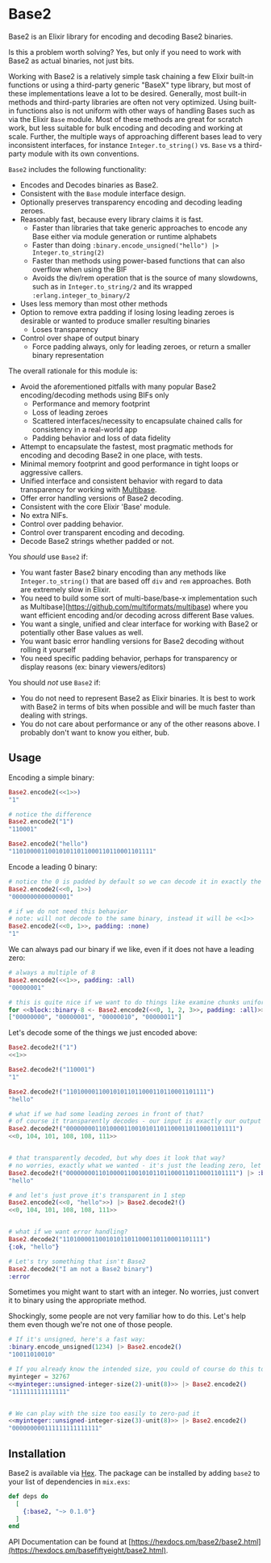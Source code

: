 # Base2

Base2 is an Elixir library for encoding and decoding Base2 binaries. 

Is this a problem worth solving? Yes, but only if you need to work with Base2 as actual binaries, not just bits.

Working with Base2 is a relatively simple task chaining a few Elixir built-in functions or using a third-party generic "BaseX" type library, but most of these implementations leave a lot to be desired. Generally, most built-in methods and third-party libraries are often not very optimized. Using built-in functions also is not uniform with other ways of handling Bases such as via the Elixir `Base` module. Most of these methods are great for scratch work, but less suitable for bulk encoding and decoding and working at scale. Further, the multiple ways of approaching different bases lead to very inconsistent interfaces, for instance `Integer.to_string()` vs. `Base` vs a third-party module with its own conventions.

`Base2` includes the following functionality:

* Encodes and Decodes binaries as Base2.
* Consistent with the `Base` module interface design.
* Optionally preserves transparency encoding and decoding leading zeroes.
* Reasonably fast, because every library claims it is fast.
    * Faster than libraries that take generic approaches to encode any Base either via module generation or runtime alphabets
    * Faster than doing `:binary.encode_unsigned("hello") |> Integer.to_string(2)`
    * Faster than methods using power-based functions that can also overflow when using the BIF
    * Avoids the div/rem operation that is the source of many slowdowns, such as in `Integer.to_string/2` and its wrapped `:erlang.integer_to_binary/2`
* Uses less memory than most other methods
* Option to remove extra padding if losing losing leading zeroes is desirable or wanted to produce smaller resulting binaries
    * Loses transparency
* Control over shape of output binary
    * Force padding always, only for leading zeroes, or return a smaller binary representation    
    
The overall rationale for this module is:

* Avoid the aforementioned pitfalls with many popular Base2 encoding/decoding methods using BIFs only
    * Performance and memory footprint
    * Loss of leading zeroes
    * Scattered interfaces/necessity to encapsulate chained calls for consistency in a real-world app
    * Padding behavior and loss of data fidelity
* Attempt to encapsulate the fastest, most pragmatic methods for encoding and decoding Base2 in one place, with tests.
* Minimal memory footprint and good performance in tight loops or aggressive callers.
* Unified interface and consistent behavior with regard to data transparency for working with [Multibase](https://github.com/multiformats/multibase).
* Offer error handling versions of Base2 decoding.
* Consistent with the core Elixir 'Base' module.
* No extra NIFs.
* Control over padding behavior.
* Control over transparent encoding and decoding.
* Decode Base2 strings whether padded or not.

You *should* use `Base2` if:

* You want faster Base2 binary encoding than any methods like `Integer.to_string()` that are based off `div` and `rem` approaches. Both are extremely slow in Elixir.
* You need to build some sort of multi-base/base-x implementation such as Multibase](https://github.com/multiformats/multibase) where you want efficient encoding and/or decoding across different Base values.
* You want a single, unified and clear interface for working with Base2 or potentially other Base values as well.
* You want basic error handling versions for Base2 decoding without rolling it yourself
* You need specific padding behavior, perhaps for transparency or display reasons (ex: binary viewers/editors)  

You should *not* use `Base2` if:

* You do not need to represent Base2 as Elixir binaries. It is best to work with Base2 in terms of bits when possible and will be much faster than dealing with strings.
* You do not care about performance or any of the other reasons above. I probably don't want to know you either, bub.

## Usage

Encoding a simple binary:

```elixir
Base2.encode2(<<1>>)
"1"

# notice the difference
Base2.encode2("1")
"110001"

Base2.encode2("hello")
"110100001100101011011000110110001101111"
```

Encode a leading 0 binary:

```elixir
# notice the 0 is padded by default so we can decode it in exactly the same form we encoded it
Base2.encode2(<<0, 1>>)  
"0000000000000001"

# if we do not need this behavior
# note: will not decode to the same binary, instead it will be <<1>>
Base2.encode2(<<0, 1>>, padding: :none)
"1"
```

We can always pad our binary if we like, even if it does not have a leading zero:

```elixir
# always a multiple of 8
Base2.encode2(<<1>>, padding: :all) 
"00000001"

# this is quite nice if we want to do things like examine chunks uniformly, maybe for your future bin viewer/editor
for <<block::binary-8 <- Base2.encode2(<<0, 1, 2, 3>>, padding: :all)>>, do: block
["00000000", "00000001", "00000010", "00000011"]
```

Let's decode some of the things we just encoded above:

```elixir
Base2.decode2!("1")
<<1>>

Base2.decode2!("110001")
"1"

Base2.decode2!("110100001100101011011000110110001101111")
"hello"

# what if we had some leading zeroes in front of that?
# of course it transparently decodes - our input is exactly our output
Base2.decode2!("00000000110100001100101011011000110110001101111")
<<0, 104, 101, 108, 108, 111>>


# that transparently decoded, but why does it look that way?
# no worries, exactly what we wanted - it's just the leading zero, let's clip it quick and dirty to prove it
Base2.decode2!("00000000110100001100101011011000110110001101111") |> :binary.part(1, 5)
"hello"

# and let's just prove it's transparent in 1 step
Base2.encode2(<<0, "hello">>) |> Base2.decode2!()
<<0, 104, 101, 108, 108, 111>>


# what if we want error handling?
Base2.decode2("110100001100101011011000110110001101111")
{:ok, "hello"}

# Let's try something that isn't Base2
Base2.decode2("I am not a Base2 binary")
:error
```

Sometimes you might want to start with an integer. No worries, just convert it to binary using the appropriate method.

Shockingly, some people are not very familiar how to do this. Let's help them even though we're not one of those people.

```elixir
# If it's unsigned, here's a fast way:
:binary.encode_unsigned(1234) |> Base2.encode2()
"10011010010"

# If you already know the intended size, you could of course do this too
myinteger = 32767
<<myinteger::unsigned-integer-size(2)-unit(8)>> |> Base2.encode2()
"111111111111111"


# We can play with the size too easily to zero-pad it
<<myinteger::unsigned-integer-size(3)-unit(8)>> |> Base2.encode2()
"000000000111111111111111"
```

## Installation

Base2 is available via [Hex](https://hex.pm/packages/base2). The package can be installed by adding `base2` to your list of dependencies in `mix.exs`:

```elixir
def deps do
  [
    {:base2, "~> 0.1.0"}
  ]
end
```

API Documentation can be found at [https://hexdocs.pm/base2/base2.html](https://hexdocs.pm/basefiftyeight/base2.html).
